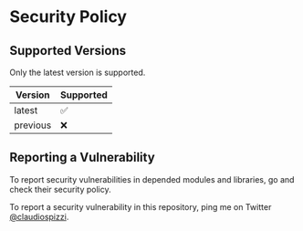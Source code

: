 # Security Policy

## Supported Versions

Only the latest version is supported.

| Version  | Supported          |
| -------- | ------------------ |
| latest   | :white_check_mark: |
| previous | :x:                |

## Reporting a Vulnerability

To report security vulnerabilities in depended modules and libraries, go and check their security policy.

To report a security vulnerability in this repository, ping me on Twitter [@claudiospizzi](https://twitter.com/claudiospizzi).
